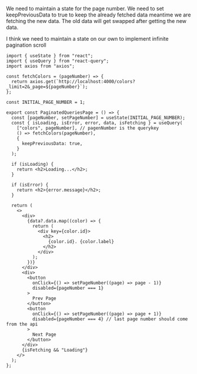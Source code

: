 We need to maintain a state for the page number.
We need to set keepPreviousData to true to keep the already fetched data meantime we are fetching the new data.
The old data will get swapped after getting the new data.

I think we need to maintain a state on our own to implement infinite pagination scroll

```
import { useState } from "react";
import { useQuery } from "react-query";
import axios from "axios";

const fetchColors = (pageNumber) => {
  return axios.get(`http://localhost:4000/colors?_limit=2&_page=${pageNumber}`);
};

const INITIAL_PAGE_NUMBER = 1;

export const PaginatedQueriesPage = () => {
  const [pageNumber, setPageNumber] = useState(INITIAL_PAGE_NUMBER);
  const { isLoading, isError, error, data, isFetching } = useQuery(
    ["colors", pageNumber], // pagenNumber is the querykey
    () => fetchColors(pageNumber),
    {
      keepPreviousData: true,
    }
  );

  if (isLoading) {
    return <h2>Loading...</h2>;
  }

  if (isError) {
    return <h2>{error.message}</h2>;
  }

  return (
    <>
      <div>
        {data?.data.map((color) => {
          return (
            <div key={color.id}>
              <h2>
                {color.id}. {color.label}
              </h2>
            </div>
          );
        })}
      </div>
      <div>
        <button
          onClick={() => setPageNumber((page) => page - 1)}
          disabled={pageNumber === 1}
        >
          Prev Page
        </button>
        <button
          onClick={() => setPageNumber((page) => page + 1)}
          disabled={pageNumber === 4} // last page number should come from the api
        >
          Next Page
        </button>
      </div>
      {isFetching && "Loading"}
    </>
  );
};

```
